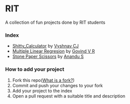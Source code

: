 # RIT

A collection of fun projects done by RIT students

### Index

- [Shitty_Calculator](./CJ/) by [Vyshnav CJ](https://github.com/VyshnavCJ)
- [Multiple Linear Regresion](./Govind) by [Govind V R](https://github.com/Govindvr)
- [Stone Paper Scissors](./Anandu) by [Anandu S](https://github.com/anandukch)

### How to add your project

1. Fork this repo([What is a fork?](https://docs.github.com/en/github/collaborating-with-pull-requests/working-with-forks/about-forks))
2. Commit and push your changes to your fork
3. Add your project to the index
4. Open a pull request with a suitable title and description
